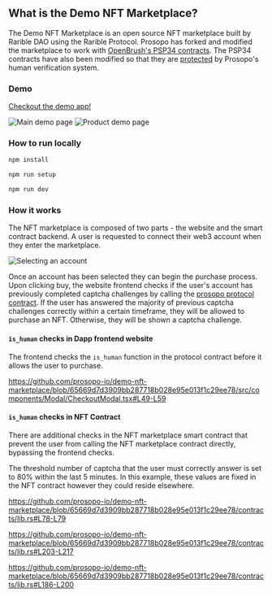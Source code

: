 ## What is the Demo NFT Marketplace?

The Demo NFT Marketplace is an open source NFT marketplace built by Rarible DAO using the Rarible Protocol. Prosopo has
forked and modified the marketplace to work
with [OpenBrush's PSP34 contracts](https://github.com/Supercolony-net/openbrush-contracts/tree/main/examples/psp34). The
PSP34 contracts have also been modified so that they
are [protected](https://github.com/prosopo-io/demo-nft-marketplace/blob/57fe32a36d2988d3076835fc3ebe3a4dad60efa3/contracts/lib.rs#L209)
by Prosopo's human verification system.

### Demo

[Checkout the demo app!](https://nft.demo.prosopo.io/)

<img alt="Main demo page" src="https://raw.githubusercontent.com/prosopo-io/demo-nft-marketplace/article/.github/images/screenshot1.png">
<img alt="Product demo page" src="https://raw.githubusercontent.com/prosopo-io/demo-nft-marketplace/article/.github/images/screenshot2.png">

### How to run locally

```bash
npm install

npm run setup

npm run dev
```

### How it works

The NFT marketplace is composed of two parts - the website and the smart contract backend. A user is requested to
connect their web3 account when they enter the marketplace.

![Selecting an account](https://raw.githubusercontent.com/prosopo-io/demo-nft-marketplace/article/.github/images/screenshot3.png)

Once an account has been selected they can begin the purchase process. Upon clicking buy, the website frontend checks if
the user's account has previously completed captcha challenges by calling
the [prosopo protocol contract](https://github.com/prosopo-io/protocol/). If the user has answered the majority of
previous captcha challenges correctly within a certain timeframe, they will be allowed to purchase an NFT. Otherwise,
they will be shown a captcha challenge.

#### `is_human` checks in Dapp frontend website

The frontend checks the `is_human` function in the protocol contract before it allows the user to purchase.

https://github.com/prosopo-io/demo-nft-marketplace/blob/65669d7d3909bb287718b028e95e013f1c29ee78/src/components/Modal/CheckoutModal.tsx#L49-L59

#### `is_human` checks in NFT Contract

There are additional checks in the NFT marketplace smart contract that prevent the user from calling the NFT marketplace
contract directly, bypassing the frontend checks.

The threshold number of captcha that the user must correctly answer is set to 80% within the last 5 minutes. In this
example, these values are fixed in the NFT contract however they could reside elsewhere.

https://github.com/prosopo-io/demo-nft-marketplace/blob/65669d7d3909bb287718b028e95e013f1c29ee78/contracts/lib.rs#L78-L79

https://github.com/prosopo-io/demo-nft-marketplace/blob/65669d7d3909bb287718b028e95e013f1c29ee78/contracts/lib.rs#L203-L217

https://github.com/prosopo-io/demo-nft-marketplace/blob/65669d7d3909bb287718b028e95e013f1c29ee78/contracts/lib.rs#L186-L200
